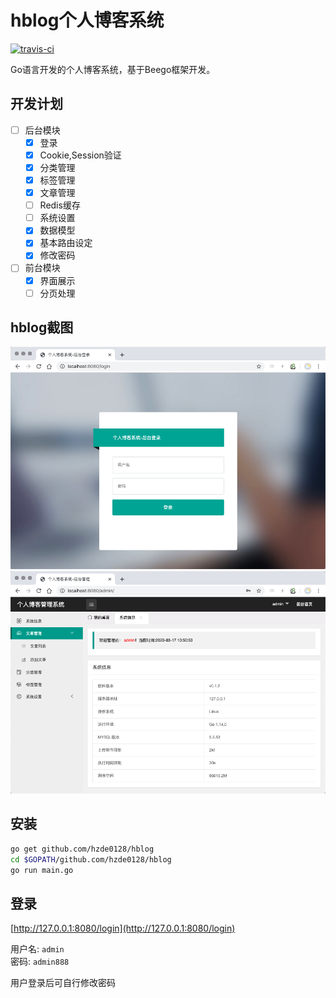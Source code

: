 # hblog个人博客系统

[![travis-ci](https://travis-ci.com/hzde0128/hblog.svg?branch=master)](https://travis-ci.com/github/hzde0128/hblog)

Go语言开发的个人博客系统，基于Beego框架开发。

## 开发计划

- [ ] 后台模块
  - [x] 登录
  - [x] Cookie,Session验证
  - [x] 分类管理
  - [x] 标签管理
  - [x] 文章管理
  - [ ] Redis缓存
  - [ ] 系统设置
  - [x] 数据模型
  - [x] 基本路由设定
  - [x] 修改密码

- [ ] 前台模块
  - [x] 界面展示
  - [ ] 分页处理

## hblog截图

![登录界面](images/hblog_login.png)
![后台界面](images/hblog_dashboard.png)

## 安装

```bash
go get github.com/hzde0128/hblog
cd $GOPATH/github.com/hzde0128/hblog
go run main.go
```

## 登录

[http://127.0.0.1:8080/login](http://127.0.0.1:8080/login)

用户名: `admin`  
密码: `admin888`

用户登录后可自行修改密码
